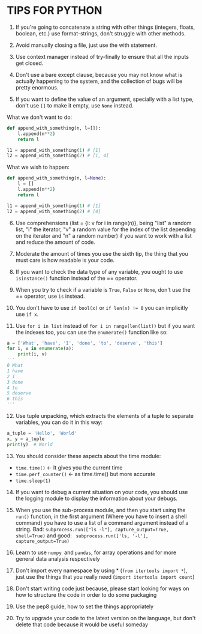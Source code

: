 # TIPS FOR PYTHON

1. If you're going to concatenate a string with other things (integers,
floats, boolean, etc.) use format-strings, don't struggle with other methods.

2. Avoid manually closing a file, just use the with statement.

3. Use context manager instead of try-finally to ensure that all the inputs
get closed.

4. Don't use a bare except clause, because you may not know what is actually
happening to the system, and the collection of bugs will be pretty enormous.

5. If you want to define the value of an argument, specially with a list type,
don't use `[]` to make it empty, use `None` instead.

What we don't want to do:

```python
def append_with_something(n, l=[]):
    l.append(n**2)
    return l

l1 = append_with_something(1) # [1]
l2 = append_with_something(2) # [1, 4]
```

What we wish to happen:

```python
def append_with_something(n, l=None):
    l = []
    l.append(n**2)
    return l

l1 = append_with_something(1) # [1]
l2 = append_with_something(2) # [4]
```

6. Use comprehensions (list = {i: v for i in range(n)}, being "list" a random
list, "i" the iterator, "v" a random value for the index of the list depending
on the iterator and "n" a random number) if you want to work with a list and
reduce the amount of code.

7. Moderate the amount of times you use the sixth tip, the thing that you must
care is how readable is your code.

8. If you want to check the data type of any variable, you ought to use
`isinstance()` function instead of the == operator.

9. When you try to check if a variable is `True`, `False` or `None`, don't use
the == operator, use `is` instead.

10. You don't have to use `if bool(x)` or `if len(x) != 0` you can implicitly
use `if x`.

11. Use `for i in list` instead of `for i in range(len(list))` but if you want
the indexes too, you can use the `enumerate()` function like so:

```python
a = ['What', 'have', 'I', 'done', 'to', 'deserve', 'this']
for i, v in enumerate(a):
    print(i, v)
'''
0 What
1 have
2 I
3 done
4 to
5 deserve
6 this
'''
```

12. Use tuple unpacking, which extracts the elements of a tuple to separate
variables, you can do it in this way:

```python
a_tuple = 'Hello', 'World'
x, y = a_tuple
print(y)  # World
```

13. You should consider these aspects about the time module:

- `time.time()` ← It gives you the current time
- `time.perf_counter()` ← as time.time() but more accurate
- `time.sleep(1)`

14. If you want to debug a current situation on your code, you should use the
logging module to display the information about your debugs.

15. When you use the sub-process module, and then you start using the `run()`
function, in the first argument (Where you have to insert a shell command) you
have to use a list of a command argument instead of a string. Bad:
` subprocess.run(["ls -l"], capture_output=True, shell=True) ` and good:
` subprocess.run(['ls, '-l'], capture_output=True)`

16. Learn to use `numpy `and `pandas`, for array operations and for more
general data analysis respectively

17. Don't import every namespace by using * (`from itertools import *`), just
use the things that you really need (`import itertools import count`)

18. Don't start writing code just because, please start looking for ways on
how to structure the code in order to do some packaging

19. Use the pep8 guide, how to set the things appropriately 

20. Try to upgrade your code to the latest version on the language, but don't
delete that code because it would be useful someday

